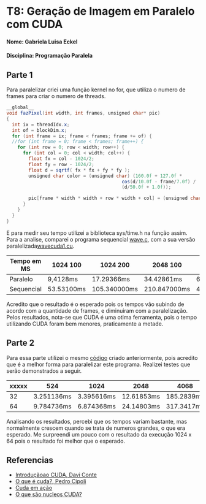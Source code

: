 
# T8: Geração de Imagem em Paralelo com CUDA

#### Nome: Gabriela Luisa Eckel
#### Disciplina: Programação Paralela

## Parte 1

Para paralelizar criei uma função kernel no for, que utiliza o numero de frames para criar o numero de threads. 
~~~java
__global__
void fazPixel(int width, int frames, unsigned char* pic)
{
  int ix = threadIdx.x;
  int of = blockDim.x;
  for (int frame = ix; frame < frames; frame += of) {
  //for (int frame = 0; frame < frames; frame++) {
    for (int row = 0; row < width; row++) {
      for (int col = 0; col < width; col++) {
        float fx = col - 1024/2;
        float fy = row - 1024/2;
        float d = sqrtf( fx * fx + fy * fy );
        unsigned char color = (unsigned char) (160.0f + 127.0f *
                                          cos(d/10.0f - frame/7.0f) /
                                          (d/50.0f + 1.0f));

        pic[frame * width * width + row * width + col] = (unsigned char) color;
      }
    }
  }
}
~~~
E para medir seu tempo utilizei a biblioteca sys/time.h na função assim. 
Para a analise, comparei o programa sequencial [wave.c](wave.c), com a sua versão paralelizada[wavecuda1.cu](wavecuda1.cu).

Tempo em MS| 1024 100 | 1024 200 | 2048 100 | 2048 200 
---|---------|----------|----------|-----------
Paralelo|9,4128ms|17.29366ms|34.42861ms|65.34582ms
Sequencial| 53.53100ms|105.340000ms |210.847000ms | 421.674000ms
 
Acredito que o resultado é o esperado pois os tempos vão subindo de acordo com a quantidade de frames, e diminuiram com  a paralelização. Pelos resultados, nota-se que CUDA é uma otima ferramenta, pois o tempo utilizando CUDA foram bem menores, praticamente a metade. 

## Parte 2 

Para essa parte utilizei o mesmo [código](wavecuda2.cu) criado anteriormente, pois acredito que é a melhor forma para paralelizar este programa. Realizei testes que serão demonstrados a seguir. 

xxxxx|    524   |    1024    |   2048   |    4068  
-----|----------|------------|----------|----------
32   |3.251136ms|3.395616ms  |12.61853ms|185.2839ms
64   |9.784736ms|6.874368ms  |24.14803ms|317.3417ms

Analisando os resultados, percebi que os tempos variam bastante, mas normalmente crescem quando se trata de numeros grandes, o que era esperado. Me surpreendi um pouco com o resultado da execução 1024 x 64 pois o resultado foi melhor que o esperado.

## Referencias 
 
- [Introdução​​ ao​​ CUDA, Davi Conte](https://edisciplinas.usp.br/pluginfile.php/4146828/mod_resource/content/1/MaterialCUDA.pdf)
- [O que é cuda?, Pedro Cipoli](https://canaltech.com.br/hardware/O-que-e-a-CUDA/)
- [Cuda em ação](https://www.nvidia.com.br/object/cuda_in_action_br.html)
- [O que são nucleos CUDA?](https://www.techtudo.com.br/noticias/noticia/2017/04/o-que-sao-nucleos-cuda-nas-placas-da-nvidia.html)
